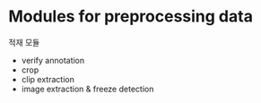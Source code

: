 # Modules for preprocessing data

적재 모듈
* verify annotation 
* crop
* clip extraction
* image extraction & freeze detection

